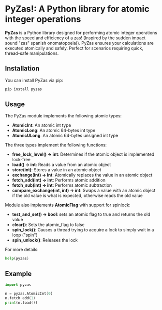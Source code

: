 # PyZas!: A Python library for atomic integer operations

**PyZas** is a Python library designed for performing atomic integer operations with the speed and efficiency of a zas!
(Inspired by the sudden impact sound "zas" spanish onomatopoeia)). PyZas ensures your calculations are executed atomically and safely. Perfect 
for scenarios requiring quick, thread-safe manipulations.

## Installation

You can install PyZas via pip:

```bash
pip install pyzas
```
## Usage

The PyZas module implements the following atomic types:

* **AtomicInt**: An atomic int type
* **AtomicLong**:  An atomic 64-bytes int type
* **AtomicULong**: An atomic 64-bytes unsigned int type

The three types implement the following functions:

* **free_lock_level() -> int**: Determines if the atomic object is implemented lock-free
* **load() -> int**: Reads a value from an atomic object
* **store(int)**: Stores a value in an atomic object
* **exchange(int) -> int**: Atomically replaces the value in an atomic object
* **fetch_add(int) -> int**: Performs atomic addition
* **fetch_sub(int) -> int**: Performs atomic subtraction
* **compare_exchange(int, int) -> int**: Swaps a value with an atomic object if the old value is what is expected, otherwise reads the old value

Module also implements **AtomicFlag** with support for spinlock:

* **test_and_set() -> bool**: sets an atomic flag to true and returns the old value
* **clear()**: Sets the atomic_flag to false
* **spin_lock()**: Causes a thread trying to acquire a lock to simply wait in a loop ("spin")
* **spin_unlock()**: Releases the lock

For more details:

```python
help(pyzas)
```

## Example

```python
import pyzas

n = pyzas.AtomicInt(0)
n.fetch_add(1)
print(n.load())
```